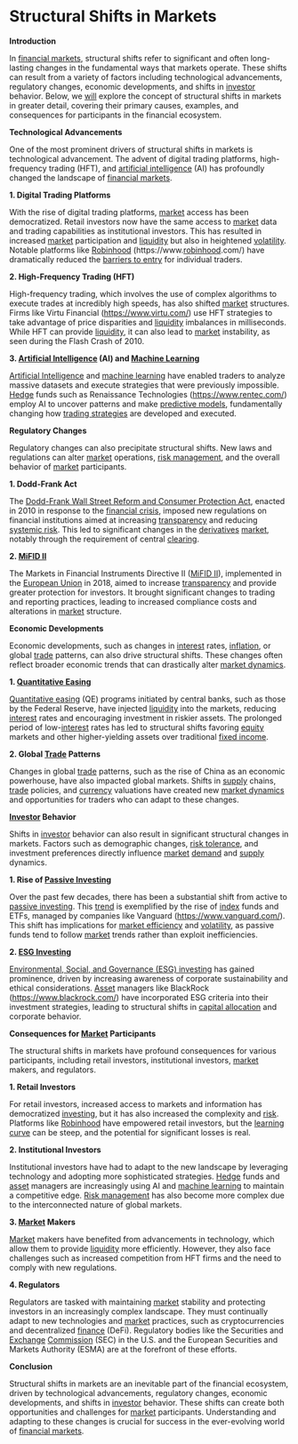 # Structural Shifts in Markets

**Introduction**

In [financial markets](../f/financial_market.md), structural shifts refer to significant and often long-lasting changes in the fundamental ways that markets operate. These shifts can result from a variety of factors including technological advancements, regulatory changes, economic developments, and shifts in [investor](../i/investor.md) behavior. Below, we [will](../w/will.md) explore the concept of structural shifts in markets in greater detail, covering their primary causes, examples, and consequences for participants in the financial ecosystem.

**Technological Advancements**

One of the most prominent drivers of structural shifts in markets is technological advancement. The advent of digital trading platforms, high-frequency trading (HFT), and [artificial intelligence](../a/artificial_intelligence_in_trading.md) (AI) has profoundly changed the landscape of [financial markets](../f/financial_market.md).

**1. Digital Trading Platforms**

With the rise of digital trading platforms, [market](../m/market.md) access has been democratized. Retail investors now have the same access to [market](../m/market.md) data and trading capabilities as institutional investors. This has resulted in increased [market](../m/market.md) participation and [liquidity](../l/liquidity.md) but also in heightened [volatility](../v/volatility.md). Notable platforms like [Robinhood](../r/robinhood.md) (https://www.[robinhood](../r/robinhood.md).com/) have dramatically reduced the [barriers to entry](../b/barriers_to_entry.md) for individual traders.

**2. High-Frequency Trading (HFT)**

High-frequency trading, which involves the use of complex algorithms to execute trades at incredibly high speeds, has also shifted [market](../m/market.md) structures. Firms like Virtu Financial (https://www.virtu.com/) use HFT strategies to take advantage of price disparities and [liquidity](../l/liquidity.md) imbalances in milliseconds. While HFT can provide [liquidity](../l/liquidity.md), it can also lead to [market](../m/market.md) instability, as seen during the Flash Crash of 2010.

**3. [Artificial Intelligence](../a/artificial_intelligence_in_trading.md) (AI) and [Machine Learning](../m/machine_learning.md)**

[Artificial Intelligence](../a/artificial_intelligence_in_trading.md) and [machine learning](../m/machine_learning.md) have enabled traders to analyze massive datasets and execute strategies that were previously impossible. [Hedge](../h/hedge.md) funds such as Renaissance Technologies (https://www.rentec.com/) employ AI to uncover patterns and make [predictive models](../p/predictive_models_in_trading.md), fundamentally changing how [trading strategies](../t/trading_strategies.md) are developed and executed.

**Regulatory Changes**

Regulatory changes can also precipitate structural shifts. New laws and regulations can alter [market](../m/market.md) operations, [risk management](../r/risk_management.md), and the overall behavior of [market](../m/market.md) participants.

**1. Dodd-Frank Act**

The [Dodd-Frank Wall Street Reform and Consumer Protection Act](../d/dodd-frank_wall_street_reform_and_consumer_protection_act.md), enacted in 2010 in response to the [financial crisis](../f/financial_crisis.md), imposed new regulations on financial institutions aimed at increasing [transparency](../t/transparency.md) and reducing [systemic risk](../s/systemic_risk.md). This led to significant changes in the [derivatives](../d/derivatives.md) [market](../m/market.md), notably through the requirement of central [clearing](../c/clearing.md).

**2. [MiFID II](../m/mifid_ii.md)**

The Markets in Financial Instruments Directive II ([MiFID II](../m/mifid_ii.md)), implemented in the [European Union](../e/european_union_(eu).md) in 2018, aimed to increase [transparency](../t/transparency.md) and provide greater protection for investors. It brought significant changes to trading and reporting practices, leading to increased compliance costs and alterations in [market](../m/market.md) structure.

**Economic Developments**

Economic developments, such as changes in [interest](../i/interest.md) rates, [inflation](../i/inflation.md), or global [trade](../t/trade.md) patterns, can also drive structural shifts. These changes often reflect broader economic trends that can drastically alter [market dynamics](../m/market_dynamics.md).

**1. [Quantitative Easing](../q/quantitative_easing.md)**

[Quantitative easing](../q/quantitative_easing.md) (QE) programs initiated by central banks, such as those by the Federal Reserve, have injected [liquidity](../l/liquidity.md) into the markets, reducing [interest](../i/interest.md) rates and encouraging investment in riskier assets. The prolonged period of low-[interest](../i/interest.md) rates has led to structural shifts favoring [equity](../e/equity.md) markets and other higher-yielding assets over traditional [fixed income](../f/fixed_income.md).

**2. Global [Trade](../t/trade.md) Patterns**

Changes in global [trade](../t/trade.md) patterns, such as the rise of China as an economic powerhouse, have also impacted global markets. Shifts in [supply](../s/supply.md) chains, [trade](../t/trade.md) policies, and [currency](../c/currency.md) valuations have created new [market dynamics](../m/market_dynamics.md) and opportunities for traders who can adapt to these changes.

**[Investor](../i/investor.md) Behavior**

Shifts in [investor](../i/investor.md) behavior can also result in significant structural changes in markets. Factors such as demographic changes, [risk tolerance](../r/risk_tolerance.md), and investment preferences directly influence [market](../m/market.md) [demand](../d/demand.md) and [supply](../s/supply.md) dynamics.

**1. Rise of [Passive Investing](../p/passive_investing.md)**

Over the past few decades, there has been a substantial shift from active to [passive investing](../p/passive_investing.md). This [trend](../t/trend.md) is exemplified by the rise of [index](../i/index_instrument.md) funds and ETFs, managed by companies like Vanguard (https://www.vanguard.com/). This shift has implications for [market efficiency](../m/market_efficiency.md) and [volatility](../v/volatility.md), as passive funds tend to follow [market](../m/market.md) trends rather than exploit inefficiencies.

**2. [ESG Investing](../e/esg_investing.md)**

[Environmental, Social, and Governance (ESG) investing](../e/environmental,_social,_and_governance_(esg)_investing.md) has gained prominence, driven by increasing awareness of corporate sustainability and ethical considerations. [Asset](../a/asset.md) managers like BlackRock (https://www.blackrock.com/) have incorporated ESG criteria into their investment strategies, leading to structural shifts in [capital allocation](../c/capital_allocation.md) and corporate behavior.

**Consequences for [Market](../m/market.md) Participants**

The structural shifts in markets have profound consequences for various participants, including retail investors, institutional investors, [market](../m/market.md) makers, and regulators.

**1. Retail Investors**

For retail investors, increased access to markets and information has democratized [investing](../i/investing.md), but it has also increased the complexity and [risk](../r/risk.md). Platforms like [Robinhood](../r/robinhood.md) have empowered retail investors, but the [learning curve](../l/learning_curve.md) can be steep, and the potential for significant losses is real.

**2. Institutional Investors**

Institutional investors have had to adapt to the new landscape by leveraging technology and adopting more sophisticated strategies. [Hedge](../h/hedge.md) funds and [asset](../a/asset.md) managers are increasingly using AI and [machine learning](../m/machine_learning.md) to maintain a competitive edge. [Risk management](../r/risk_management.md) has also become more complex due to the interconnected nature of global markets.

**3. [Market](../m/market.md) Makers**

[Market](../m/market.md) makers have benefited from advancements in technology, which allow them to provide [liquidity](../l/liquidity.md) more efficiently. However, they also face challenges such as increased competition from HFT firms and the need to comply with new regulations.

**4. Regulators**

Regulators are tasked with maintaining [market](../m/market.md) stability and protecting investors in an increasingly complex landscape. They must continually adapt to new technologies and [market](../m/market.md) practices, such as cryptocurrencies and decentralized [finance](../f/finance.md) (DeFi). Regulatory bodies like the Securities and [Exchange](../e/exchange.md) [Commission](../c/commission.md) (SEC) in the U.S. and the European Securities and Markets Authority (ESMA) are at the forefront of these efforts.

**Conclusion**

Structural shifts in markets are an inevitable part of the financial ecosystem, driven by technological advancements, regulatory changes, economic developments, and shifts in [investor](../i/investor.md) behavior. These shifts can create both opportunities and challenges for [market](../m/market.md) participants. Understanding and adapting to these changes is crucial for success in the ever-evolving world of [financial markets](../f/financial_market.md).

